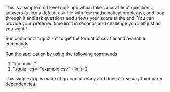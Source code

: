 This is a simple cmd level quiz app which takes a csv file of questions, answers (using a default csv file with few mathematical problems), 
and loop through it and ask questions and shows your score at the end.
You can provide your preferred time limit in seconds and challenge yourself just as you want!!

Run command "./quiz -h" to get the format of csv file and available commands

Run the application by using the following commands
1. "go build ."
2. "./quiz -csv="example.csv" -limit=2

This simple app is made of go concurrency and doesn't use any third party dependencies. 
